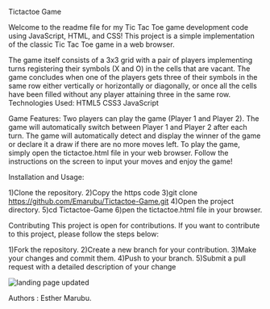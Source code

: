 Tictactoe Game


Welcome to the readme file for my Tic Tac Toe game development code using JavaScript, HTML, and CSS! This project is a simple implementation of the classic Tic Tac Toe game in a web browser.


The game itself consists of a 3x3 grid with a pair of players implementing turns registering their symbols (X and O) in the cells that are vacant. The game concludes when one of the players gets three of their symbols in the same row either vertically or horizontally or diagonally, or once all the cells have been filled without any player attaining three in the same row.
Technologies Used:
HTML5
CSS3
JavaScript

Game Features:
Two players can play the game (Player 1 and Player 2).
The game will automatically switch between Player 1 and Player 2 after each turn.
The game will automatically detect and display the winner of the game or declare it a draw if there are no more moves left.
To play the game, simply open the tictactoe.html file in your web browser. Follow the instructions on the screen to input your moves and enjoy the game!

Installation and Usage:

1)Clone the repository.
2)Copy the https code
3)git clone https://github.com/Emarubu/Tictactoe-Game.git
4)Open the project directory.
5)cd Tictactoe-Game
6)pen the tictactoe.html file in your browser.
  
Contributing
This project is open for contributions. If you want to contribute to this project, please follow the steps below:

1)Fork the repository.
2)Create a new branch for your contribution.
3)Make your changes and commit them.
4)Push to your branch.
5)Submit a pull request with a detailed description of your change


![landing page updated](https://user-images.githubusercontent.com/107046384/231735862-19bd2abc-0317-40d5-9855-f307fe2fff90.png)



Authors : Esther Marubu.
